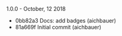 1.0.0 - October, 12 2018

* 0bb82a3 Docs: add badges (aichbauer)
* 81a669f Initial commit (aichbauer)

